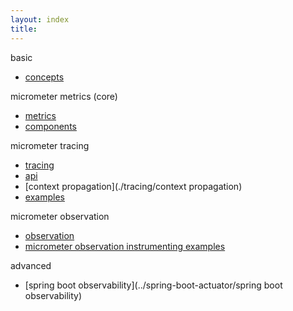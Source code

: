 ```yaml
---
layout: index
title:
---
```


basic
- [concepts](./concepts)

micrometer metrics (core)
- [metrics](./metrics/concepts)
- [components](./metrics/components)

micrometer tracing
- [tracing](./tracing/concepts)
- [api](./tracing/api)
- [context propagation](./tracing/context propagation)
- [examples](./tracing/examples)

micrometer observation
- [observation](./observation/concepts)
- [micrometer observation instrumenting examples](./observation/examples)

advanced
- [spring boot observability](../spring-boot-actuator/spring boot observability)